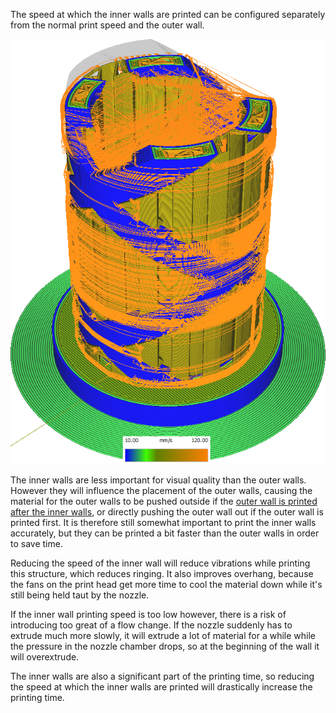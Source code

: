 The speed at which the inner walls are printed can be configured separately from the normal print speed and the outer wall.

![Various structures printed at different speeds](../images/speed_difference.png)

The inner walls are less important for visual quality than the outer walls. However they will influence the placement of the outer walls, causing the material for the outer walls to be pushed outside if the [outer wall is printed after the inner walls](../shell/outer_inset_first.md), or directly pushing the outer wall out if the outer wall is printed first. It is therefore still somewhat important to print the inner walls accurately, but they can be printed a bit faster than the outer walls in order to save time.

Reducing the speed of the inner wall will reduce vibrations while printing this structure, which reduces ringing. It also improves overhang, because the fans on the print head get more time to cool the material down while it's still being held taut by the nozzle.

If the inner wall printing speed is too low however, there is a risk of introducing too great of a flow change. If the nozzle suddenly has to extrude much more slowly, it will extrude a lot of material for a while while the pressure in the nozzle chamber drops, so at the beginning of the wall it will overextrude.

The inner walls are also a significant part of the printing time, so reducing the speed at which the inner walls are printed will drastically increase the printing time.